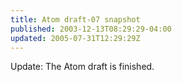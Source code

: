 ```yaml
---
title: Atom draft-07 snapshot
published: 2003-12-13T08:29:29-04:00
updated: 2005-07-31T12:29:29Z
---
```

Update: The Atom draft is finished.
